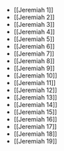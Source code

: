 - [[Jeremiah 1]]
- [[Jeremiah 2]]
- [[Jeremiah 3]]
- [[Jeremiah 4]]
- [[Jeremiah 5]]
- [[Jeremiah 6]]
- [[Jeremiah 7]]
- [[Jeremiah 8]]
- [[Jeremiah 9]]
- [[Jeremiah 10]]
- [[Jeremiah 11]]
- [[Jeremiah 12]]
- [[Jeremiah 13]]
- [[Jeremiah 14]]
- [[Jeremiah 15]]
- [[Jeremiah 16]]
- [[Jeremiah 17]]
- [[Jeremiah 18]]
- [[Jeremiah 19]]